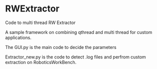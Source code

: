 # RWExtractor
Code to multi thread RW Extractor

A sample framework on combining qthread and multi thread for custom applications.

The GUI.py is the main code to decide the parameters

Extractor_new.py is the code to detect .log files and perfrom custom extraction on RoboticsWorkBench.

